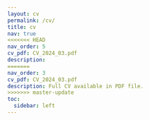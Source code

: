 ```yaml
---
layout: cv
permalink: /cv/
title: cv
nav: true
<<<<<<< HEAD
nav_order: 5
cv_pdf: CV_2024_03.pdf
description: 
=======
nav_order: 3
cv_pdf: CV_2024_03.pdf
description: Full CV available in PDF file.
>>>>>>> master-update
toc:
  sidebar: left
---
```

